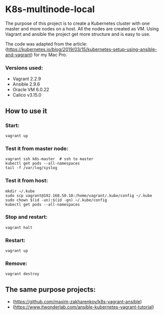 # K8s-multinode-local

The purpose of this project is to create a Kubernetes cluster with one master and more nodes on a host.
All the nodes are created as VM. Using Vagrant and ansible the project get more structure and is easy to use.

The code was adapted from the article: (https://kubernetes.io/blog/2019/03/15/kubernetes-setup-using-ansible-and-vagrant) for my Mac Pro.

### Versions used:

- Vagrant 2.2.9
- Ansible 2.9.6
- Oracle VM 6.0.22
- Calico v3.15.0
## How to use it

### Start:
	vagrant up

### Test it from master node:
	vagrant ssh k8s-master 	# ssh to master
	kubectl get pods --all-namespaces
	tail -f /var/log/syslog

### Test it from host:
	mkdir ~/.kube
	sudo scp vagrant@192.168.50.10:/home/vagrant/.kube/config ~/.kube
	sudo chown $(id -un):$(id -gn) ~/.kube/config
	kubectl get pods --all-namespaces

### Stop and restart:
	vagrant halt

### Restart:
  	vagrant up
  
### Remove:
	vagrant destroy
  
## The same purpose projects:
- (https://github.com/maxim-zakharenkov/k8s-vagrant-ansible)
- (https://www.itwonderlab.com/ansible-kubernetes-vagrant-tutorial)
